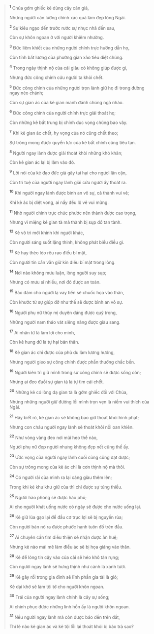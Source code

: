 > <sup><b>1</b></sup> Chúa gớm ghiếc kẻ dùng cây cân giả,
>
> Nhưng người cân lường chính xác quả làm đẹp lòng Ngài.
>
> <sup><b>2</b></sup> Sự kiêu ngạo đến trước rước sự nhục nhã đến sau,
>
> Còn sự khôn ngoan ở với người khiêm nhường.
>
> <sup><b>3</b></sup> Ðức liêm khiết của những người chính trực hướng dẫn họ,
>
> Còn tính bất lương của phường gian xảo tiêu diệt chúng.
>
> <sup><b>4</b></sup> Trong ngày thịnh nộ của cải giàu có không giúp được gì,
>
> Nhưng đức công chính cứu người ta khỏi chết.
>
> <sup><b>5</b></sup> Ðức công chính của những người trọn lành giữ họ đi trong đường ngay nẻo chánh;
>
> Còn sự gian ác của kẻ gian manh đánh chúng ngã nhào.
>
> <sup><b>6</b></sup> Ðức công chính của người chính trực giải thoát họ;
>
> Còn những kẻ bất trung bị chính dục vọng chúng bao vây.
>
> <sup><b>7</b></sup> Khi kẻ gian ác chết, hy vọng của nó cũng chết theo;
>
> Sự trông mong được quyền lực của kẻ bất chính cũng tiêu tan.
>
> <sup><b>8</b></sup> Người ngay lành được giải thoát khỏi những khó khăn;
>
> Còn kẻ gian ác lại bị lâm vào đó.
>
> <sup><b>9</b></sup> Lời nói của kẻ đạo đức giả gây tai hại cho người lân cận,
>
> Còn trí tuệ của người ngay lành giải cứu người ấy thoát ra.
>
> <sup><b>10</b></sup> Khi người ngay lành được bình an vô sự, cả thành vui vẻ;
>
> Khi kẻ ác bị diệt vong, ai nấy đều lộ vẻ vui mừng.
>
> <sup><b>11</b></sup> Nhờ người chính trực chúc phước nên thành được cao trọng,
>
> Nhưng vì miệng kẻ gian tà mà thành bị sụp đổ tan tành.
>
> <sup><b>12</b></sup> Kẻ vô tri mới khinh khi người khác,
>
> Còn người sáng suốt lặng thinh, không phát biểu điều gì.
>
> <sup><b>13</b></sup> Kẻ hay thèo lẻo rêu rao điều bí mật,
>
> Còn người tín cẩn vẫn giữ kín điều bí mật trong lòng.
>
> <sup><b>14</b></sup> Nơi nào không mưu luận, lòng người suy sụp;
>
> Nhưng có mưu sĩ nhiều, nơi đó được an toàn.
>
> <sup><b>15</b></sup> Bảo đảm cho người lạ vay tiền sẽ chuốc họa vào thân,
>
> Còn khước từ sự giúp đỡ như thế sẽ được bình an vô sự.
>
> <sup><b>16</b></sup> Người phụ nữ thùy mị duyên dáng được quý trọng,
>
> Những người nam tháo vát siêng năng được giàu sang.
>
> <sup><b>17</b></sup> Ai nhân từ là làm lợi cho mình,
>
> Còn kẻ hung dữ là tự hại bản thân.
>
> <sup><b>18</b></sup> Kẻ gian ác chỉ được của phù du làm lương hướng,
>
> Nhưng người gieo sự công chính được phần thưởng chắc bền.
>
> <sup><b>19</b></sup> Người kiên trì giữ mình trong sự công chính sẽ được sống còn;
>
> Nhưng ai đeo đuổi sự gian tà là tự tìm cái chết.
>
> <sup><b>20</b></sup> Những kẻ có lòng dạ gian tà là gớm ghiếc đối với Chúa,
>
> Nhưng những người giữ đường lối mình trọn vẹn là niềm vui thích của Ngài.
>
> <sup><b>21</b></sup> Hãy biết rõ, kẻ gian ác sẽ không bao giờ thoát khỏi hình phạt;
>
> Nhưng con cháu người ngay lành sẽ thoát khỏi nỗi oan khiên.
>
> <sup><b>22</b></sup> Như vòng vàng đeo nơi mũi heo thể nào,
>
> Người phụ nữ đẹp người nhưng không đẹp nết cũng thể ấy.
>
> <sup><b>23</b></sup> Ước vọng của người ngay lành cuối cùng cũng đạt được;
>
> Còn sự trông mong của kẻ ác chỉ là cơn thịnh nộ mà thôi.
>
> <sup><b>24</b></sup> Có người rải của mình ra lại càng giàu thêm lên;
>
> Trong khi kẻ khư khư giữ của thì chỉ được sự túng thiếu.
>
> <sup><b>25</b></sup> Người hào phóng sẽ được hào phú;
>
> Ai cho người khát uống nước có ngày sẽ được cho nước uống lại.
>
> <sup><b>26</b></sup> Kẻ giữ lúa gạo lại để đầu cơ trục lợi sẽ bị nguyền rủa;
>
> Còn người bán nó ra được phước hạnh tuôn đổ trên đầu.
>
> <sup><b>27</b></sup> Ai chuyên cần tìm điều thiện sẽ nhận được ân huệ;
>
> Nhưng kẻ nào mải mê làm điều ác sẽ bị họa giáng vào thân.
>
> <sup><b>28</b></sup> Kẻ để lòng tin cậy vào của cải sẽ héo khô tàn rụng;
>
> Còn người ngay lành sẽ hưng thịnh như cành lá xanh tươi.
>
> <sup><b>29</b></sup> Kẻ gây rối trong gia đình sẽ lĩnh phần gia tài là gió;
>
> Kẻ dại khờ sẽ làm tôi tớ cho người khôn ngoan.
>
> <sup><b>30</b></sup> Trái của người ngay lành chính là cây sự sống;
>
> Ai chinh phục được những linh hồn ấy là người khôn ngoan.
>
> <sup><b>31</b></sup> Nếu người ngay lành mà còn được báo đền trên đất,
>
> Thì lẽ nào kẻ gian ác và kẻ tội lỗi lại thoát khỏi bị báo trả sao?

